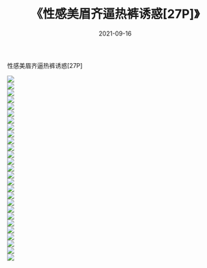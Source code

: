 ﻿---
layout: post
title:  《性感美眉齐逼热裤诱惑[27P]》
date:   2021-09-16
img: http://img.660000.xyz/Sharelink/性感/2021/性感美眉齐逼热裤诱惑[27P]/000.jpg
categories: [美女, 清纯, 唯美]
---

性感美眉齐逼热裤诱惑[27P]

  ![](http://img.660000.xyz/Sharelink/性感/2021/性感美眉齐逼热裤诱惑[27P]/001.jpg) <br> ![](http://img.660000.xyz/Sharelink/性感/2021/性感美眉齐逼热裤诱惑[27P]/002.jpg) <br> ![](http://img.660000.xyz/Sharelink/性感/2021/性感美眉齐逼热裤诱惑[27P]/003.jpg) <br> ![](http://img.660000.xyz/Sharelink/性感/2021/性感美眉齐逼热裤诱惑[27P]/004.jpg) <br> ![](http://img.660000.xyz/Sharelink/性感/2021/性感美眉齐逼热裤诱惑[27P]/005.jpg) <br> ![](http://img.660000.xyz/Sharelink/性感/2021/性感美眉齐逼热裤诱惑[27P]/006.jpg) <br> ![](http://img.660000.xyz/Sharelink/性感/2021/性感美眉齐逼热裤诱惑[27P]/007.jpg) <br> ![](http://img.660000.xyz/Sharelink/性感/2021/性感美眉齐逼热裤诱惑[27P]/008.jpg) <br> ![](http://img.660000.xyz/Sharelink/性感/2021/性感美眉齐逼热裤诱惑[27P]/009.jpg) <br> ![](http://img.660000.xyz/Sharelink/性感/2021/性感美眉齐逼热裤诱惑[27P]/010.jpg) <br> ![](http://img.660000.xyz/Sharelink/性感/2021/性感美眉齐逼热裤诱惑[27P]/011.jpg) <br> ![](http://img.660000.xyz/Sharelink/性感/2021/性感美眉齐逼热裤诱惑[27P]/012.jpg) <br> ![](http://img.660000.xyz/Sharelink/性感/2021/性感美眉齐逼热裤诱惑[27P]/013.jpg) <br> ![](http://img.660000.xyz/Sharelink/性感/2021/性感美眉齐逼热裤诱惑[27P]/014.jpg) <br> ![](http://img.660000.xyz/Sharelink/性感/2021/性感美眉齐逼热裤诱惑[27P]/015.jpg) <br> ![](http://img.660000.xyz/Sharelink/性感/2021/性感美眉齐逼热裤诱惑[27P]/016.jpg) <br> ![](http://img.660000.xyz/Sharelink/性感/2021/性感美眉齐逼热裤诱惑[27P]/017.jpg) <br> ![](http://img.660000.xyz/Sharelink/性感/2021/性感美眉齐逼热裤诱惑[27P]/018.jpg) <br> ![](http://img.660000.xyz/Sharelink/性感/2021/性感美眉齐逼热裤诱惑[27P]/019.jpg) <br> ![](http://img.660000.xyz/Sharelink/性感/2021/性感美眉齐逼热裤诱惑[27P]/020.jpg) <br> ![](http://img.660000.xyz/Sharelink/性感/2021/性感美眉齐逼热裤诱惑[27P]/021.jpg) <br> ![](http://img.660000.xyz/Sharelink/性感/2021/性感美眉齐逼热裤诱惑[27P]/022.jpg) <br> ![](http://img.660000.xyz/Sharelink/性感/2021/性感美眉齐逼热裤诱惑[27P]/023.jpg) <br> ![](http://img.660000.xyz/Sharelink/性感/2021/性感美眉齐逼热裤诱惑[27P]/024.jpg) <br> ![](http://img.660000.xyz/Sharelink/性感/2021/性感美眉齐逼热裤诱惑[27P]/025.jpg) <br> ![](http://img.660000.xyz/Sharelink/性感/2021/性感美眉齐逼热裤诱惑[27P]/026.jpg) <br> ![](http://img.660000.xyz/Sharelink/性感/2021/性感美眉齐逼热裤诱惑[27P]/027.jpg) <br>